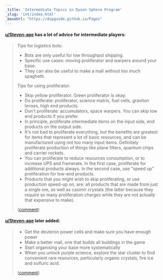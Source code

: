 ```yaml
---
_title: 'Intermediate Topics in Dyson Sphere Program'
_slug: 'int/index.html'
_baseUrl: "https://dspguide.github.io/Pages"
---
```


#### [u/Steven-ape](https://reddit.com/u/Steven-ape) has a lot of advice for intermediate players:

> Tips for logistics bots:
>
> - Bots are only useful for low throughput shipping.
> - Specific use cases: moving proliferator and warpers around your base.
> - They can also be useful to make a mall without too much spaghetti.
>
> Tips for using proliferator:
> - Skip yellow proliferator. Green proliferator is okay.
> - Do proliferate: proliferator, science matrix, fuel cells, graviton lenses, high end products.
> - Don't proliferate: accumulators, space warpers. You can skip low end products if you prefer.
> - In principle, proliferate intermediate items on the input side, end products on the output side.
> - It's not bad to proliferate everything, but the benefits are greatest for items that represent a lot of basic resources, and can be manufactured using not too many input items. Definitely proliferate production of things like plane filters, quantum chips and carrier rockets.
> - You can proliferate to reduce resources consumption, or to increase UPS and framerate. In the first case, proliferate for additional products always. In the second case, use "speed up" proliferation for low-end products.
> - Products that you might wish to skip proliferating, or use production speed-up on, are: all products that are made from just a single ore, as well as casimir crystals (the latter because they require so many proliferation charges while they are not actually that expensive to make).
>
> ([comment](https://www.reddit.com/r/Dyson_Sphere_Program/comments/179y1jp/comment/k59u10a/?utm_source=share&utm_medium=web2x&context=3))

#### [u/Steven-ape](https://reddit.com/u/Steven-ape) later added:

> - Get the deuteron power cells and make sure you have enough power
> - Make a better mall, one that builds all buildings in the game
> - Start organising your base more systematically
> - When you unlock purple science, explore the star cluster to find convenient rare resources, particularly organic crystals, fire ice and sulfuric acid.
>
> ([comment](https://www.reddit.com/r/Dyson_Sphere_Program/comments/179y1jp/comment/k5dbppj/?utm_source=share&utm_medium=web2x&context=3))


